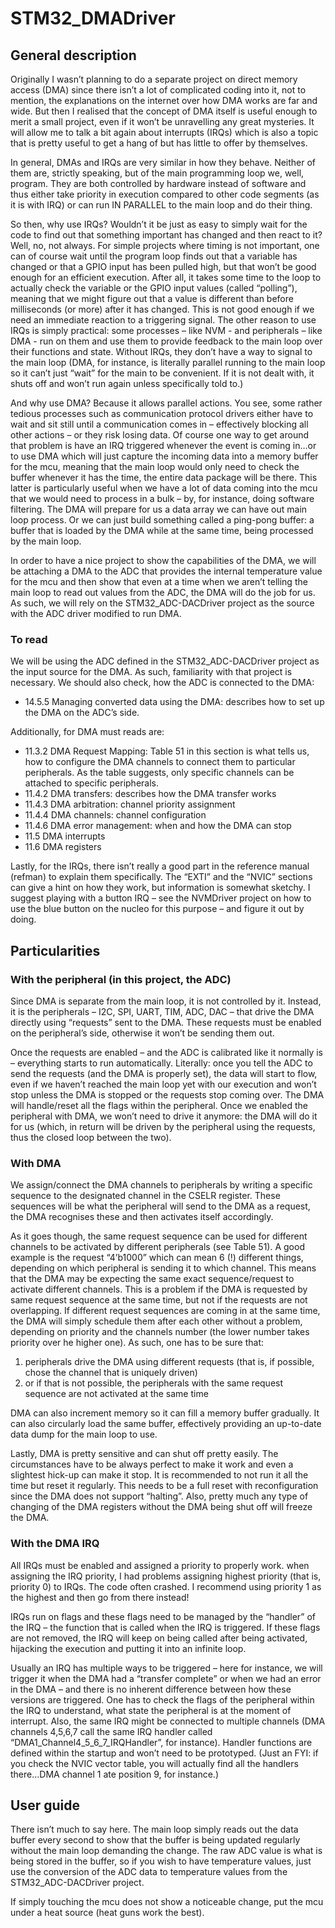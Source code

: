 # STM32_DMADriver

## General description
Originally I wasn’t planning to do a separate project on direct memory access (DMA) since there isn’t a lot of complicated coding into it, not to mention, the explanations on the internet over how DMA works are far and wide. But then I realised that the concept of DMA itself is useful enough to merit a small project, even if it won’t be unravelling any great mysteries. It will allow me to talk a bit again about interrupts (IRQs) which is also a topic that is pretty useful to get a hang of but has little to offer by themselves.

In general, DMAs and IRQs are very similar in how they behave. Neither of them are, strictly speaking, but of the main programming loop we, well, program. They are both controlled by hardware instead of software and thus either take priority in execution compared to other code segments (as it is with IRQ) or can run IN PARALLEL to the main loop and do their thing.

So then, why use IRQs? Wouldn’t it be just as easy to simply wait for the code to find out that something important has changed and then react to it? Well, no, not always. For simple projects where timing is not important, one can of course wait until the program loop finds out that a variable has changed or that a GPIO input has been pulled high, but that won’t be good enough for an efficient execution. After all, it takes some time to the loop to actually check the variable or the GPIO input values (called “polling”), meaning that we might figure out that a value is different than before milliseconds (or more) after it has changed. This is not good enough if we need an immediate reaction to a triggering signal. The other reason to use IRQs is simply practical: some processes – like NVM - and peripherals – like DMA - run on them and use them to provide feedback to the main loop over their functions and state. Without IRQs, they don’t have a way to signal to the main loop (DMA, for instance, is literally parallel running to the main loop so it can’t just “wait” for the main to be convenient. If it is not dealt with, it shuts off and won’t run again unless specifically told to.)

And why use DMA? Because it allows parallel actions. You see, some rather tedious processes such as communication protocol drivers either have to wait and sit still until a communication comes in – effectively blocking all other actions – or they risk losing data. Of course one way to get around that problem is have an IRQ triggered whenever the event is coming in…or to use DMA which will just capture the incoming data into a memory buffer for the mcu, meaning that the main loop would only need to check the buffer whenever it has the time, the entire data package will be there. This latter is particularly useful when we have a lot of data coming into the mcu that we would need to process in a bulk – by, for instance, doing software filtering. The DMA will prepare for us a data array we can have out main loop process. Or we can just build something called a ping-pong buffer: a buffer that is loaded by the DMA while at the same time, being processed by the main loop.

In order to have a nice project to show the capabilities of the DMA, we will be attaching a DMA to the ADC that provides the internal temperature value for the mcu and then show that even at a time when we aren’t telling the main loop to read out values from the ADC, the DMA will do the job for us. As such, we will rely on the STM32_ADC-DACDriver project as the source with the ADC driver modified to run DMA.

### To read
We will be using the ADC defined in the STM32_ADC-DACDriver project as the input source for the DMA. As such, familiarity with that project is necessary. We should also check, how the ADC is connected to the DMA:
-	14.5.5 Managing converted data using the DMA: describes how to set up the DMA on the ADC’s side.

Additionally, for DMA must reads are:
-	11.3.2 DMA Request Mapping: Table 51 in this section is what tells us, how to configure the DMA channels to connect them to particular peripherals. As the table suggests, only specific channels can be attached to specific peripherals.
-	11.4.2 DMA transfers: describes how the DMA transfer works
-	11.4.3 DMA arbitration: channel priority assignment
-	11.4.4 DMA channels: channel configuration
-	11.4.6 DMA error management: when and how the DMA can stop
-	11.5 DMA interrupts
-	11.6 DMA registers

Lastly, for the IRQs, there isn’t really a good part in the reference  manual (refman) to explain them specifically. The “EXTI” and the “NVIC” sections can give a hint on how they work, but information is somewhat sketchy. I suggest playing with a button IRQ – see the NVMDriver project on how to use the blue button on the nucleo for this purpose – and figure it out by doing.

## Particularities
### With the peripheral (in this project, the ADC)

Since DMA is separate from the main loop, it is not controlled by it. Instead, it is the peripherals – I2C, SPI, UART, TIM, ADC, DAC – that drive the DMA directly using “requests” sent to the DMA. These requests must be enabled on the peripheral’s side, otherwise it won’t be sending them out.

Once the requests are enabled – and the ADC is calibrated like it normally is – everything starts to run automatically. Literally: once you tell the ADC to send the requests (and the DMA is properly set), the data will start to flow, even if we haven’t reached the main loop yet with our execution and won’t stop unless the DMA is stopped or the requests stop coming over. The DMA will handle/reset all the flags within the peripheral. Once we enabled the peripheral with DMA, we won’t need to drive it anymore: the DMA will do it for us (which, in return will be driven by the peripheral using the requests, thus the closed loop between the two).

### With DMA
We assign/connect the DMA channels to peripherals by writing a specific sequence to the designated channel in the CSELR register. These sequences will be what the peripheral will send to the DMA as a request, the DMA recognises these and then activates itself accordingly.

As it goes though, the same request sequence can be used for different channels to be activated by different peripherals (see Table 51). A good example is the request “4’b1000” which can mean 6 (!) different things, depending on which peripheral is sending it to which channel. This means that the DMA may be expecting the same exact sequence/request to activate different channels. This is a problem if the DMA is requested by same request sequence at the same time, but not if the requests are not overlapping. If different request sequences are coming in at the same time, the DMA will simply schedule them after each other without a problem, depending on priority and the channels number (the lower number takes priority over he higher one). As such, one has to be sure that:
1) peripherals drive the DMA using different requests (that is, if possible, chose the channel that is uniquely driven)
2) or if that is not possible, the peripherals with the same request sequence are not activated at the same time

DMA can also increment memory so it can fill a memory buffer gradually. It can also circularly load the same buffer, effectively providing an up-to-date data dump for the main loop to use.

Lastly, DMA is pretty sensitive and can shut off pretty easily. The circumstances have to be always perfect to make it work and even a slightest hick-up can make it stop. It is recommended to not run it all the time but reset it regularly. This needs to be a full reset with reconfiguration since the DMA does not support “halting”. Also, pretty much any type of changing of the DMA registers without the DMA being shut off will freeze the DMA.

### With the DMA IRQ
All IRQs must be enabled and assigned a priority to properly work. when assigning the IRQ priority, I had problems assigning highest priority (that is, priority 0) to IRQs. The code often crashed. I recommend using priority 1 as the highest and then go from there instead! 

IRQs run on flags and these flags need to be managed by the “handler” of the IRQ – the function that is called when the IRQ is triggered. If these flags are not removed, the IRQ will keep on being called after being activated, hijacking the execution and putting it into an infinite loop.

Usually an IRQ has multiple ways to be triggered – here for instance, we will trigger it when the DMA had a “transfer complete” or when we had an error in the DMA – and there is no inherent difference between how these versions are triggered. One has to check the flags of the peripheral within the IRQ to understand, what state the peripheral is at the moment of interrupt. Also, the same IRQ might be connected to multiple channels (DMA channels 4,5,6,7 call the same IRQ handler called “DMA1_Channel4_5_6_7_IRQHandler”, for instance). Handler functions are defined within the startup and won’t need to be prototyped. (Just an FYI: if you check the NVIC vector table, you will actually find all the handlers there…DMA channel 1 ate position 9, for instance.)

## User guide
There isn’t much to say here.  The main loop simply reads out the data buffer every second to show that the buffer is being updated regularly without the main loop demanding the change. The raw ADC value is what is being stored in the buffer, so if you wish to have temperature values, just use the conversion of the ADC data to temperature values from the STM32_ADC-DACDriver project.

If simply touching the mcu does not show a noticeable change, put the mcu under a heat source (heat guns work the best).
